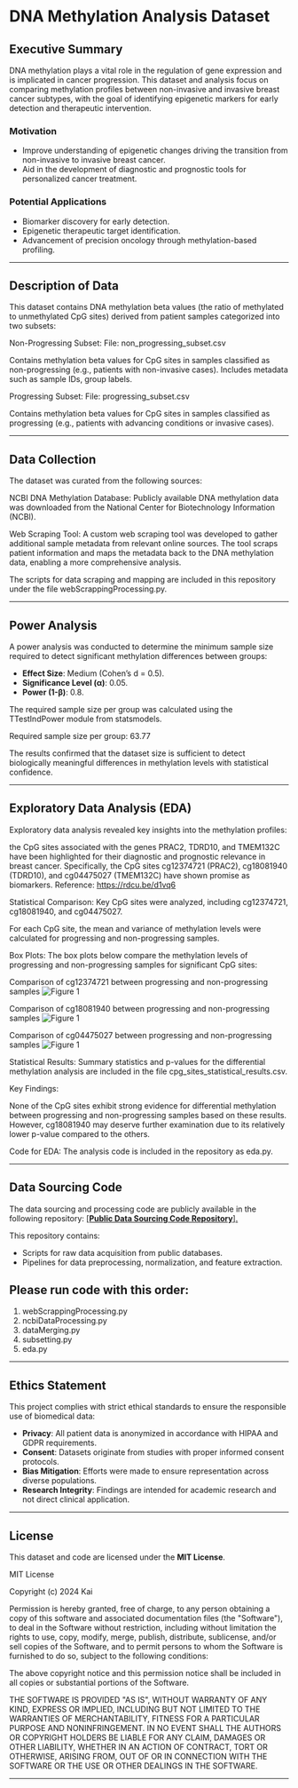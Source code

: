 # DNA Methylation Analysis Dataset

## Executive Summary
DNA methylation plays a vital role in the regulation of gene expression and is implicated in cancer progression. This dataset and analysis focus on comparing methylation profiles between non-invasive and invasive breast cancer subtypes, with the goal of identifying epigenetic markers for early detection and therapeutic intervention.

### Motivation
- Improve understanding of epigenetic changes driving the transition from non-invasive to invasive breast cancer.
- Aid in the development of diagnostic and prognostic tools for personalized cancer treatment.

### Potential Applications
- Biomarker discovery for early detection.
- Epigenetic therapeutic target identification.
- Advancement of precision oncology through methylation-based profiling.

---

## Description of Data
This dataset contains DNA methylation beta values (the ratio of methylated to unmethylated CpG sites) derived from patient samples categorized into two subsets:

Non-Progressing Subset:
File: non_progressing_subset.csv

Contains methylation beta values for CpG sites in samples classified as non-progressing (e.g., patients with non-invasive cases).
Includes metadata such as sample IDs, group labels.

Progressing Subset:
File: progressing_subset.csv

Contains methylation beta values for CpG sites in samples classified as progressing (e.g., patients with advancing conditions or invasive cases).

---

## Data Collection

The dataset was curated from the following sources:

NCBI DNA Methylation Database: Publicly available DNA methylation data was downloaded from the National Center for Biotechnology Information (NCBI).

Web Scraping Tool: A custom web scraping tool was developed to gather additional sample metadata from relevant online sources. The tool scraps patient information and maps the metadata back to the DNA methylation data, enabling a more comprehensive analysis.

The scripts for data scraping and mapping are included in this repository under the file webScrappingProcessing.py.

---

## Power Analysis
A power analysis was conducted to determine the minimum sample size required to detect significant methylation differences between groups:
- **Effect Size**: Medium (Cohen’s d = 0.5).
- **Significance Level (α)**: 0.05.
- **Power (1-β)**: 0.8.

The required sample size per group was calculated using the TTestIndPower module from statsmodels. 

Required sample size per group: 63.77

The results confirmed that the dataset size is sufficient to detect biologically meaningful differences in methylation levels with statistical confidence.

---

## Exploratory Data Analysis (EDA)

Exploratory data analysis revealed key insights into the methylation profiles:

the CpG sites associated with the genes PRAC2, TDRD10, and TMEM132C have been highlighted for their diagnostic and prognostic relevance in breast cancer. Specifically, the CpG sites cg12374721 (PRAC2), cg18081940 (TDRD10), and cg04475027 (TMEM132C) have shown promise as biomarkers.
Reference: https://rdcu.be/d1vq6

Statistical Comparison: Key CpG sites were analyzed, including cg12374721, cg18081940, and cg04475027.


For each CpG site, the mean and variance of methylation levels were calculated for progressing and non-progressing samples.

Box Plots:
The box plots below compare the methylation levels of progressing and non-progressing samples for significant CpG sites:


Comparison of cg12374721 between progressing and non-progressing samples
![Figure 1](Figure_1.png)


Comparison of cg18081940 between progressing and non-progressing samples
![Figure 1](Figure_2.png)

Comparison of cg04475027 between progressing and non-progressing samples
![Figure 1](Figure_3.png)

Statistical Results:
Summary statistics and p-values for the differential methylation analysis are included in the file cpg_sites_statistical_results.csv.

Key Findings:

None of the CpG sites exhibit strong evidence for differential methylation between progressing and non-progressing samples based on these results. However, cg18081940 may deserve further examination due to its relatively lower p-value compared to the others.

Code for EDA: The analysis code is included in the repository as eda.py.

---

## Data Sourcing Code
The data sourcing and processing code are publicly available in the following repository:
[\[**Public Data Sourcing Code Repository**\].](https://github.com/kz110AIPI/aipi510Project.git)

This repository contains:
- Scripts for raw data acquisition from public databases.
- Pipelines for data preprocessing, normalization, and feature extraction.

## Please run code with this order:

1. webScrappingProcessing.py
2. ncbiDataProcessing.py
3. dataMerging.py
4. subsetting.py
5. eda.py

---

## Ethics Statement
This project complies with strict ethical standards to ensure the responsible use of biomedical data:
- **Privacy**: All patient data is anonymized in accordance with HIPAA and GDPR requirements.
- **Consent**: Datasets originate from studies with proper informed consent protocols.
- **Bias Mitigation**: Efforts were made to ensure representation across diverse populations.
- **Research Integrity**: Findings are intended for academic research and not direct clinical application.

---

## License
This dataset and code are licensed under the **MIT License**. 

MIT License

Copyright (c) 2024 Kai

Permission is hereby granted, free of charge, to any person obtaining a copy
of this software and associated documentation files (the "Software"), to deal
in the Software without restriction, including without limitation the rights
to use, copy, modify, merge, publish, distribute, sublicense, and/or sell
copies of the Software, and to permit persons to whom the Software is
furnished to do so, subject to the following conditions:

The above copyright notice and this permission notice shall be included in all
copies or substantial portions of the Software.

THE SOFTWARE IS PROVIDED "AS IS", WITHOUT WARRANTY OF ANY KIND, EXPRESS OR
IMPLIED, INCLUDING BUT NOT LIMITED TO THE WARRANTIES OF MERCHANTABILITY,
FITNESS FOR A PARTICULAR PURPOSE AND NONINFRINGEMENT. IN NO EVENT SHALL THE
AUTHORS OR COPYRIGHT HOLDERS BE LIABLE FOR ANY CLAIM, DAMAGES OR OTHER
LIABILITY, WHETHER IN AN ACTION OF CONTRACT, TORT OR OTHERWISE, ARISING FROM,
OUT OF OR IN CONNECTION WITH THE SOFTWARE OR THE USE OR OTHER DEALINGS IN THE
SOFTWARE.


---

